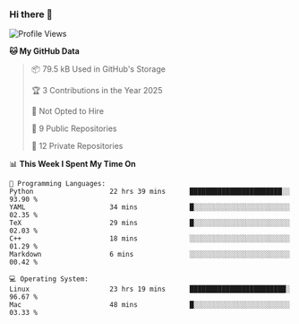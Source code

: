 ### Hi there 👋

<!--
**huayuan4396/huayuan4396** is a ✨ _special_ ✨ repository because its `README.md` (this file) appears on your GitHub profile.

Here are some ideas to get you started:

- 🔭 I’m currently working on ...
- 🌱 I’m currently learning ...
- 👯 I’m looking to collaborate on ...
- 🤔 I’m looking for help with ...
- 💬 Ask me about ...
- 📫 How to reach me: ...
- 😄 Pronouns: ...
- ⚡ Fun fact: ...
-->

<!--START_SECTION:waka-->
![Profile Views](http://img.shields.io/badge/Profile%20Views-2-blue)

**🐱 My GitHub Data** 

> 📦 79.5 kB Used in GitHub's Storage 
 > 
> 🏆 3 Contributions in the Year 2025
 > 
> 🚫 Not Opted to Hire
 > 
> 📜 9 Public Repositories 
 > 
> 🔑 12 Private Repositories 
 > 
📊 **This Week I Spent My Time On** 

```text
💬 Programming Languages: 
Python                   22 hrs 39 mins      ███████████████████████░░   93.90 % 
YAML                     34 mins             █░░░░░░░░░░░░░░░░░░░░░░░░   02.35 % 
TeX                      29 mins             █░░░░░░░░░░░░░░░░░░░░░░░░   02.03 % 
C++                      18 mins             ░░░░░░░░░░░░░░░░░░░░░░░░░   01.29 % 
Markdown                 6 mins              ░░░░░░░░░░░░░░░░░░░░░░░░░   00.42 % 

💻 Operating System: 
Linux                    23 hrs 19 mins      ████████████████████████░   96.67 % 
Mac                      48 mins             █░░░░░░░░░░░░░░░░░░░░░░░░   03.33 % 
```


<!--END_SECTION:waka-->

